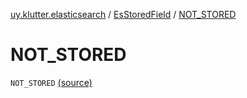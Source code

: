 [uy.klutter.elasticsearch](../index.md) / [EsStoredField](index.md) / [NOT_STORED](.)


# NOT_STORED
<code>NOT_STORED</code> [(source)](https://github.com/kohesive/klutter/blob/master/elasticsearch-jdk7/src/main/kotlin/uy/klutter/elasticsearch/Mappings.kt#L15)<br/>

